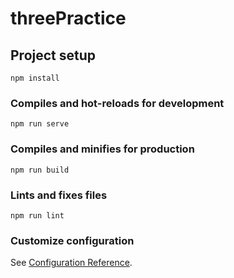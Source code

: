 # threePractice
 
## Project setup
```
npm install
``` 

### Compiles and hot-reloads for development
```
npm run serve
```

### Compiles and minifies for production
```
npm run build
```

### Lints and fixes files
```
npm run lint
```

### Customize configuration 
See [Configuration Reference](https://cli.vuejs.org/config/).
